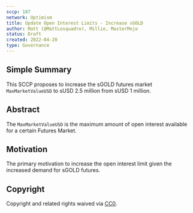 ```yaml
---
sccp: 187
network: Optimism
title: Update Open Interest Limits - Increase sGOLD
author: Matt (@MattLosquadro), Millie, MasterMojo
status: Draft
created: 2022-04-20
type: Governance
---
```


## Simple Summary

<!--"If you can't explain it simply, you don't understand it well enough." Provide a simplified and layman-accessible explanation of the SCCP.-->

This SCCP proposes to increase the sGOLD futures market `MaxMarketValueUSD` to sUSD 2.5 million from sUSD 1 million. 

## Abstract

<!--A short (~200 word) description of the variable change proposed.-->

The `MaxMarketValueUSD` is the maximum amount of open interest available for a certain Futures Market.

## Motivation

<!--The motivation is critical for SCCPs that want to update variables within Synthetix. It should clearly explain why the existing variable is not incentive aligned. SCCP submissions without sufficient motivation may be rejected outright.-->

The primary motivation to increase the open interest limit given the increased demand for sGOLD futures.

## Copyright

Copyright and related rights waived via [CC0](https://creativecommons.org/publicdomain/zero/1.0/).
